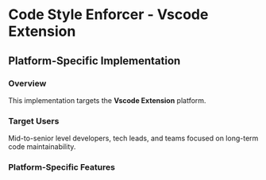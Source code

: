 # Code Style Enforcer - Vscode Extension

## Platform-Specific Implementation

### Overview
This implementation targets the **Vscode Extension** platform.

### Target Users
Mid-to-senior level developers, tech leads, and teams focused on long-term code maintainability.

### Platform-Specific Features
